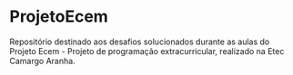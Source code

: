# ProjetoEcem
Repositório destinado aos desafios solucionados durante as aulas do Projeto Ecem - Projeto de programação extracurricular, realizado na Etec Camargo Aranha.
